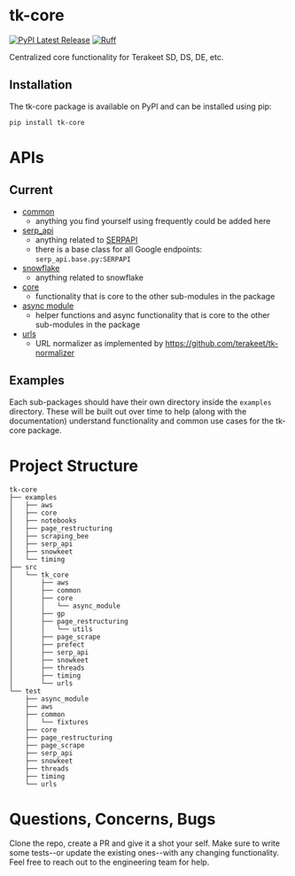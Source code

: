 # tk-core

[![PyPI Latest Release](https://img.shields.io/pypi/v/tk-core.svg)](https://pypi.org/project/tk-core/)
[![Ruff](https://img.shields.io/endpoint?url=https://raw.githubusercontent.com/astral-sh/ruff/main/assets/badge/v2.json)](https://github.com/astral-sh/ruff)

Centralized core functionality for Terakeet SD, DS, DE, etc.

## Installation

The tk-core package is available on PyPI and can be installed using pip:

```
pip install tk-core
```

# APIs

## Current

- [common](src/tk_core/common/README.md)
  - anything you find yourself using frequently could be added here
- [serp_api](src/tk_core/serp_api/README.md)
  - anything related to <a href=https://serpapi.com>SERPAPI</a>
  - there is a base class for all Google endpoints: `serp_api.base.py:SERPAPI`
- [snowflake](src/tk_core/snowkeet/README.md)
  - anything related to snowflake
- [core](src/tk_core/core/README.md)
  - functionality that is core to the other sub-modules in the package
- [async module](src/tk_core/core/async_module/README.md)
  - helper functions and async functionality that is core to the other sub-modules in the package
- [urls](src/tk_core/urls/normalizer.py)
  - URL normalizer as implemented by https://github.com/terakeet/tk-normalizer

## Examples

Each sub-packages should have their own directory inside the `examples` directory. These will be built out over time to help (along with the documentation) understand functionality and common use cases for the tk-core package.

# Project Structure

```
tk-core
├── examples
│   ├── aws
│   ├── core
│   ├── notebooks
│   ├── page_restructuring
│   ├── scraping_bee
│   ├── serp_api
│   ├── snowkeet
│   └── timing
├── src
│   └── tk_core
│       ├── aws
│       ├── common
│       ├── core
│       │   └── async_module
│       ├── gp
│       ├── page_restructuring
│       │   └── utils
│       ├── page_scrape
│       ├── prefect
│       ├── serp_api
│       ├── snowkeet
│       ├── threads
│       ├── timing
│       └── urls
└── test
    ├── async_module
    ├── aws
    ├── common
    │   └── fixtures
    ├── core
    ├── page_restructuring
    ├── page_scrape
    ├── serp_api
    ├── snowkeet
    ├── threads
    ├── timing
    └── urls
```


# Questions, Concerns, Bugs

Clone the repo, create a PR and give it a shot your self. Make sure to write some tests--or update the existing ones--with any changing functionality. Feel free to reach out to the engineering team for help.
